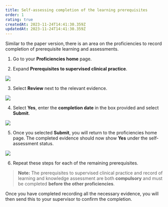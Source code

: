 ```yaml
---
title: Self-assessing completion of the learning prerequisites
order: 1
rating: true
createdAt: 2023-11-24T14:41:30.359Z
updatedAt: 2023-11-24T14:41:30.359Z
---
```

<UserGuideFrameworkNotice framework="IV Therapy Passport"></UserGuideFrameworkNotice>

Similar to the paper version, there is an area on the proficiencies to record completion of prerequisite learning and assessments.

1. Go to your **Proficiencies home** page.

2. Expand **Prerequisites to supervised clinical practice**.

![](/img/iv-prerequisites-01.png)

3. Select **Review** next to the relevant evidence.

![](/img/iv-prerequisites-02.png)

4. Select **Yes**, enter the **completion date** in the box provided and select **Submit**.

![](/img/iv-prerequisites-03.png)

5. Once you selected **Submit**, you will return to the proficiencies home page. The completed evidence should now show **Yes** under the self-assessment status.

![](/img/iv-prerequisites-04.png)

6. Repeat these steps for each of the remaining prerequisites.

> **Note:** The prerequisites to supervised clinical practice and record of learning and knowledge assessment are both **compulsory** and must be completed **before the other proficiencies**.

Once you have completed recording all the necessary evidence, you will then send this to your supervisor to confirm the completion.